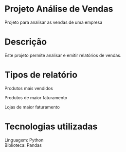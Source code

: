 # Projeto Análise de Vendas
Projeto para analisar as vendas de uma empresa

# Descrição
Este projeto permite analisar e emitir relatórios de vendas.

# Tipos de relatório
Produtos mais vendidos

Produtos de maior faturamento

Lojas de maior faturamento

# Tecnologias utilizadas
Linguagem: Python  
Biblioteca: Pandas
